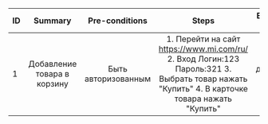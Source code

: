 ID | Summary | Pre-conditions | Steps | Expected results
:--|:-------:|:--------------:|:-----:|-----------------:
1 | Добавление товара в корзину | Быть авторизованным | 1. Перейти на сайт https://www.mi.com/ru/    2. Вход Логин:123 Пароль:321   3. Выбрать товар нажать "Купить"   4. В карточке товара нажать "Купить" | Товар добавлен в корзину
